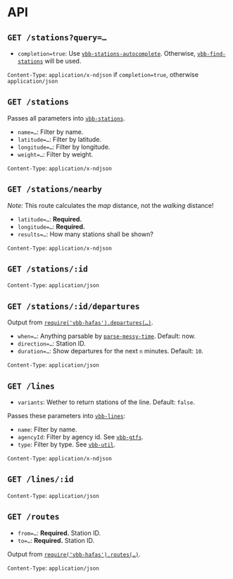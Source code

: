 # API

## `GET /stations?query=…`

- `completion=true`: Use [`vbb-stations-autocomplete`](https://github.com/derhuerst/vbb-stations-autocomplete). Otherwise, [`vbb-find-stations`](https://github.com/derhuerst/vbb-find-stations) will be used.

`Content-Type`: `application/x-ndjson` if `completion=true`, otherwise `application/json`


## `GET /stations`

Passes all parameters into [`vbb-stations`](https://github.com/derhuerst/vbb-stations).

- `name=…`: Filter by name.
- `latitude=…`: Filter by latitude.
- `longitude=…`: Filter by longitude.
- `weight=…`: Filter by weight.

`Content-Type`: `application/x-ndjson`


## `GET /stations/nearby`

*Note:* This route calculates the *map* distance, not the *walking* distance!

- `latitude=…`: **Required.**
- `longitude=…`: **Required.**
- `results=…`: How many stations shall be shown?

`Content-Type`: `application/x-ndjson`


## `GET /stations/:id`

`Content-Type`: `application/json`


## `GET /stations/:id/departures`

Output from [`require('vbb-hafas').departures(…)`](https://github.com/derhuerst/vbb-hafas/blob/master/docs/departures.md).

- `when=…`: Anything parsable by [`parse-messy-time`](https://github.com/substack/parse-messy-time#example). Default: now.
- `direction=…`: Station ID.
- `duration=…`: Show departures for the next `n` minutes. Default: `10`.

`Content-Type`: `application/json`


## `GET /lines`

- `variants`: Wether to return stations of the line. Default: `false`.

Passes these parameters into [`vbb-lines`](https://github.com/derhuerst/vbb-lines):

- `name`: Filter by name.
- `agencyId`: Filter by agency id. See [`vbb-gtfs`](https://github.com/derhuerst/vbb-gtfs/blob/master/agency.txt).
- `type`: Filter by type. See [`vbb-util`](https://github.com/derhuerst/vbb-util/blob/cd0c74f8a851549cfb9cf561d1fcf366248557c3/products.js#L116-L125).

`Content-Type`: `application/x-ndjson`


## `GET /lines/:id`

`Content-Type`: `application/json`


## `GET /routes`

- `from=…`: **Required.** Station ID.
- `to=…`: **Required.** Station ID.

Output from [`require('vbb-hafas').routes(…)`](https://github.com/derhuerst/vbb-hafas#getting-started).

`Content-Type`: `application/json`
